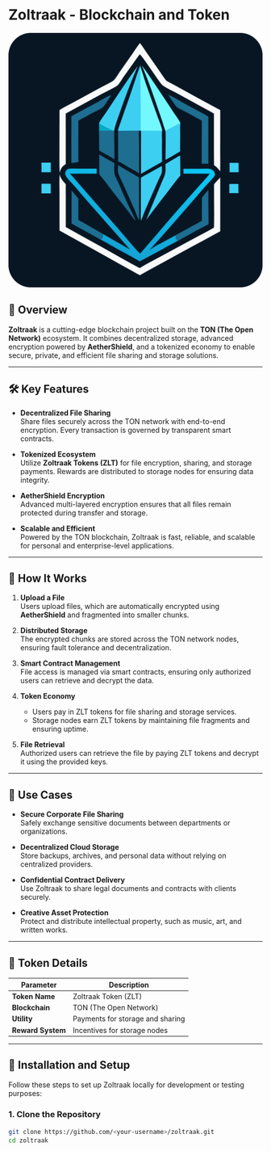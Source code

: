 # Zoltraak - Blockchain and Token

<p align="center">
  <img src="LOGO/Official%20LOGO%20%20Zoltraak%20-%20Coin.png" alt="Official LOGO Zoltraak - Blockchain" width="512">
</p>

## 🚀 Overview

**Zoltraak** is a cutting-edge blockchain project built on the **TON (The Open Network)** ecosystem. It combines decentralized storage, advanced encryption powered by **AetherShield**, and a tokenized economy to enable secure, private, and efficient file sharing and storage solutions.

---

## 🛠️ Key Features

- **Decentralized File Sharing**  
  Share files securely across the TON network with end-to-end encryption. Every transaction is governed by transparent smart contracts.

- **Tokenized Ecosystem**  
  Utilize **Zoltraak Tokens (ZLT)** for file encryption, sharing, and storage payments. Rewards are distributed to storage nodes for ensuring data integrity.

- **AetherShield Encryption**  
  Advanced multi-layered encryption ensures that all files remain protected during transfer and storage.

- **Scalable and Efficient**  
  Powered by the TON blockchain, Zoltraak is fast, reliable, and scalable for personal and enterprise-level applications.

---

## 📖 How It Works

1. **Upload a File**  
   Users upload files, which are automatically encrypted using **AetherShield** and fragmented into smaller chunks.

2. **Distributed Storage**  
   The encrypted chunks are stored across the TON network nodes, ensuring fault tolerance and decentralization.

3. **Smart Contract Management**  
   File access is managed via smart contracts, ensuring only authorized users can retrieve and decrypt the data.

4. **Token Economy**
   - Users pay in ZLT tokens for file sharing and storage services.
   - Storage nodes earn ZLT tokens by maintaining file fragments and ensuring uptime.

5. **File Retrieval**  
   Authorized users can retrieve the file by paying ZLT tokens and decrypt it using the provided keys.

---

## 🎯 Use Cases

- **Secure Corporate File Sharing**  
  Safely exchange sensitive documents between departments or organizations.

- **Decentralized Cloud Storage**  
  Store backups, archives, and personal data without relying on centralized providers.

- **Confidential Contract Delivery**  
  Use Zoltraak to share legal documents and contracts with clients securely.

- **Creative Asset Protection**  
  Protect and distribute intellectual property, such as music, art, and written works.

---

## 💼 Token Details

| Parameter       | Description                       |
|------------------|-----------------------------------|
| **Token Name**   | Zoltraak Token (ZLT)             |
| **Blockchain**   | TON (The Open Network)           |
| **Utility**      | Payments for storage and sharing |
| **Reward System**| Incentives for storage nodes     |

---

## 🔧 Installation and Setup

Follow these steps to set up Zoltraak locally for development or testing purposes:

### **1. Clone the Repository**
```bash
git clone https://github.com/<your-username>/zoltraak.git
cd zoltraak
